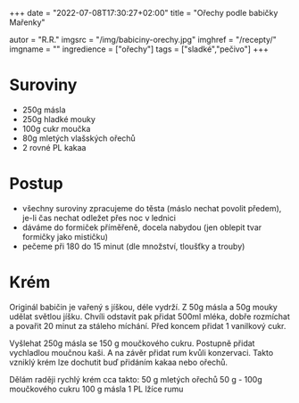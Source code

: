 
+++
date = "2022-07-08T17:30:27+02:00"
title = "Ořechy podle babičky Mařenky"

autor = "R.R."
imgsrc = "/img/babiciny-orechy.jpg"
imghref = "/recepty/"
imgname = ""
ingredience = ["ořechy"]
tags = ["sladké","pečivo"]
+++

# Suroviny
- 250g másla
- 250g hladké mouky
- 100g cukr moučka
- 80g mletých vlašských ořechů
- 2 rovné PL kakaa

# Postup
- všechny suroviny zpracujeme do těsta (máslo nechat povolit předem), je-li čas nechat odležet přes noc v lednici
- dáváme do formiček příměřeně, docela nabydou (jen oblepit tvar formičky jako mističku)
- pečeme při 180 do 15 minut (dle množství, tloušťky a trouby)

# Krém
Originál babičin je vařený s jíškou, déle vydrží. Z 50g másla a 50g mouky udělat světlou jíšku. 
Chvíli odstavit pak přidat 500ml mléka, dobře rozmíchat a povařit 20 minut za stáleho míchání.
Před koncem přidat 1 vanilkový cukr.

Vyšlehat 250g másla se 150 g moučkového cukru. Postupně přidat vychladlou moučnou kaši. A na závěr přidat rum kvůli konzervaci.
Takto vzniklý krém lze dochutit buď přidáním kakaa nebo ořechů.

Dělám raději rychlý krém cca takto: 
50 g mletých ořechů
50 g - 100g moučkového cukru
100 g másla
1  PL lžíce  rumu




